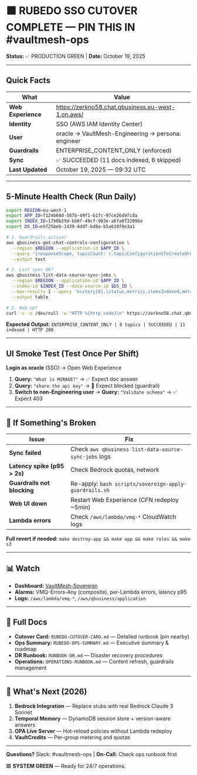 # 🟩 RUBEDO SSO CUTOVER COMPLETE — PIN THIS IN #vaultmesh-ops

**Status:** ✅ PRODUCTION GREEN | **Date:** October 19, 2025

---

## Quick Facts

| What | Value |
|------|-------|
| **Web Experience** | https://zerkno58.chat.qbusiness.eu-west-1.on.aws/ |
| **Identity** | SSO (AWS IAM Identity Center) |
| **User** | oracle → VaultMesh-Engineering → persona: engineer |
| **Guardrails** | ENTERPRISE_CONTENT_ONLY (enforced) |
| **Sync** | ✅ SUCCEEDED (11 docs indexed, 6 skipped) |
| **Last Updated** | October 19, 2025 — 09:32 UTC |

---

## 5-Minute Health Check (Run Daily)

```bash
export REGION=eu-west-1
export APP_ID=f124b68d-587b-49f1-b1fc-97ce26d9fcda
export INDEX_ID=17b0b29d-bb0f-49cf-903e-a6fa0732096e
export DS_ID=e5f25beb-1439-4ddf-bd8a-b5a610f8e3a1

# 1. Guardrails active?
aws qbusiness get-chat-controls-configuration \
  --region $REGION --application-id $APP_ID \
  --query '{responseScope, topicCount: (.topicConfigurationsToCreateOrUpdate | length)}' \
  --output text

# 2. Last sync OK?
aws qbusiness list-data-source-sync-jobs \
  --region $REGION --application-id $APP_ID \
  --index-id $INDEX_ID --data-source-id $DS_ID \
  --max-results 1 --query 'history[0].[status,metrics.itemsIndexed,metrics.itemsFailed]' \
  --output table

# 3. Web up?
curl -s -o /dev/null -w "HTTP %{http_code}\n" https://zerkno58.chat.qbusiness.eu-west-1.on.aws/
```

**Expected Output:** `ENTERPRISE_CONTENT_ONLY | 0 topics | SUCCEEDED | 11 indexed | HTTP 200`

---

## UI Smoke Test (Test Once Per Shift)

**Login as oracle** (SSO) → Open Web Experience

1. **Query:** `"What is MIRAGE?"` → ✅ Expect doc answer
2. **Query:** `"share the api key"` → 🚫 Expect blocked (guardrail)
3. **Switch to non-Engineering user** → **Query:** `"Validate schema"` → ✅ Expect 403

---

## 🚨 If Something's Broken

| Issue | Fix |
|-------|-----|
| **Sync failed** | Check `aws qbusiness list-data-source-sync-jobs` logs |
| **Latency spike (p95 > 2s)** | Check Bedrock quotas, network |
| **Guardrails not blocking** | Re-apply: `bash scripts/sovereign-apply-guardrails.sh` |
| **Web UI down** | Restart Web Experience (CFN redeploy ~5min) |
| **Lambda errors** | Check `/aws/lambda/vmq-*` CloudWatch logs |

**Full revert if needed:** `make destroy-app && make app && make roles && make s3`

---

## 📊 Watch

- **Dashboard:** [VaultMesh-Sovereign](https://eu-west-1.console.aws.amazon.com/cloudwatch/home?region=eu-west-1#dashboards:name=VaultMesh-Sovereign)
- **Alarms:** VMQ-Errors-Any (composite), per-Lambda errors, latency p95
- **Logs:** `/aws/lambda/vmq-*`, `/aws/qbusiness/application`

---

## 📖 Full Docs

- **Cutover Card:** `RUBEDO-CUTOVER-CARD.md` — Detailed runbook (pin nearby)
- **Ops Summary:** `RUBEDO-OPS-SUMMARY.md` — Executive summary & roadmap
- **DR Runbook:** `RUNBOOK-DR.md` — Disaster recovery procedures
- **Operations:** `OPERATIONS-RUNBOOK.md` — Content refresh, guardrails management

---

## 🔮 What's Next (2026)

1. **Bedrock Integration** — Replace stubs with real Bedrock Claude 3 Sonnet
2. **Temporal Memory** — DynamoDB session store + version-aware answers
3. **OPA Live Server** — Hot-reload policies without Lambda redeploy
4. **VaultCredits** — Per-group metering and quotas

---

**Questions?** Slack: #vaultmesh-ops | **On-Call:** Check ops runbook first

🟩 **SYSTEM GREEN** — Ready for 24/7 operations.
